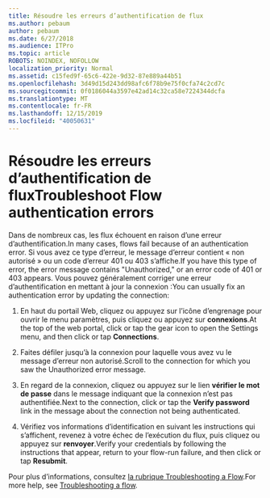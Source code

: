 ```yaml
---
title: Résoudre les erreurs d’authentification de flux
ms.author: pebaum
author: pebaum
ms.date: 6/27/2018
ms.audience: ITPro
ms.topic: article
ROBOTS: NOINDEX, NOFOLLOW
localization_priority: Normal
ms.assetid: c15fed9f-65c6-422e-9d32-87e889a44b51
ms.openlocfilehash: 3d49d15d243dd98afc6f78b9e75f0cfa74c2cd7c
ms.sourcegitcommit: 0f0186044a3597e42ad14c32ca58e7224344dcfa
ms.translationtype: MT
ms.contentlocale: fr-FR
ms.lasthandoff: 12/15/2019
ms.locfileid: "40050631"
---
```

# <a name="troubleshoot-flow-authentication-errors"></a><span data-ttu-id="bc10f-102">Résoudre les erreurs d’authentification de flux</span><span class="sxs-lookup"><span data-stu-id="bc10f-102">Troubleshoot Flow authentication errors</span></span>

<span data-ttu-id="bc10f-103">Dans de nombreux cas, les flux échouent en raison d’une erreur d’authentification.</span><span class="sxs-lookup"><span data-stu-id="bc10f-103">In many cases, flows fail because of an authentication error.</span></span> <span data-ttu-id="bc10f-104">Si vous avez ce type d’erreur, le message d’erreur contient « non autorisé » ou un code d’erreur 401 ou 403 s’affiche.</span><span class="sxs-lookup"><span data-stu-id="bc10f-104">If you have this type of error, the error message contains "Unauthorized," or an error code of 401 or 403 appears.</span></span> <span data-ttu-id="bc10f-105">Vous pouvez généralement corriger une erreur d’authentification en mettant à jour la connexion :</span><span class="sxs-lookup"><span data-stu-id="bc10f-105">You can usually fix an authentication error by updating the connection:</span></span>
  
1. <span data-ttu-id="bc10f-106">En haut du portail Web, cliquez ou appuyez sur l’icône d’engrenage pour ouvrir le menu paramètres, puis cliquez ou appuyez sur **connexions**.</span><span class="sxs-lookup"><span data-stu-id="bc10f-106">At the top of the web portal, click or tap the gear icon to open the Settings menu, and then click or tap **Connections**.</span></span>
    
2. <span data-ttu-id="bc10f-107">Faites défiler jusqu’à la connexion pour laquelle vous avez vu le message d’erreur non autorisé.</span><span class="sxs-lookup"><span data-stu-id="bc10f-107">Scroll to the connection for which you saw the Unauthorized error message.</span></span>
    
3. <span data-ttu-id="bc10f-108">En regard de la connexion, cliquez ou appuyez sur le lien **vérifier le mot de passe** dans le message indiquant que la connexion n’est pas authentifiée.</span><span class="sxs-lookup"><span data-stu-id="bc10f-108">Next to the connection, click or tap the **Verify password** link in the message about the connection not being authenticated.</span></span> 
    
4. <span data-ttu-id="bc10f-109">Vérifiez vos informations d’identification en suivant les instructions qui s’affichent, revenez à votre échec de l’exécution du flux, puis cliquez ou appuyez sur **renvoyer**.</span><span class="sxs-lookup"><span data-stu-id="bc10f-109">Verify your credentials by following the instructions that appear, return to your flow-run failure, and then click or tap **Resubmit**.</span></span>
    
<span data-ttu-id="bc10f-110">Pour plus d’informations, consultez [la rubrique Troubleshooting a Flow](https://go.microsoft.com/fwlink/?linkid=872110).</span><span class="sxs-lookup"><span data-stu-id="bc10f-110">For more help, see [Troubleshooting a flow](https://go.microsoft.com/fwlink/?linkid=872110).</span></span>
  

